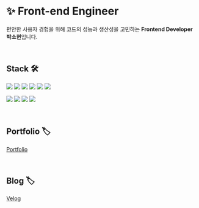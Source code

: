 # ✨ Front-end Engineer

편안한 사용자 경험을 위해 코드의 성능과 생산성을 고민하는 **Frontend Developer 박소현**입니다.

<br />

## Stack 🛠

<img src="https://img.shields.io/badge/-HTML5-%23E34F26?style=flat-square&logo=HTML5&logoColor=white"/> <img src="https://img.shields.io/badge/-CSS-%231572B6?style=flat-square&logo=CSS3&logoColor=white"/> <img src="https://img.shields.io/badge/-JavaScript-%23F7DF1E?style=flat-square&logo=JavaScript&logoColor=white"/> <img src="https://img.shields.io/badge/-React-%2361DAFB?style=flat-square&logo=React&logoColor=white"/> <img src="https://img.shields.io/badge/-Sass-%23CC6699?style=flat-square&logo=Sass&logoColor=white"/> <img src="https://img.shields.io/badge/-postCss-%23DD3A0A?style=flat-square&logo=postCss&logoColor=white"/> 

<img src="https://img.shields.io/badge/-Git-%23F05032?style=flat-square&logo=Git&logoColor=white"/> <img src="https://img.shields.io/badge/-GitHub-%23181717?style=flat-square&logo=GitHub&logoColor=white"/>  <img src="https://img.shields.io/badge/-Next-%23000000?style=flat-square&logo=Next&logoColor=white"/> <img src="https://img.shields.io/badge/-Postman-%23FF6C37?style=flat-square&logo=Postman&logoColor=white"/>

<br />

## Portfolio 🏷
[Portfolio](https://sohyeonbak.github.io/Portfolio/)

<br />

## Blog 🏷

[Velog](https://velog.io/@sohyeonbak_oly)
